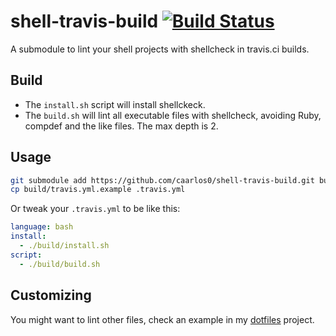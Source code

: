 shell-travis-build [![Build Status](https://travis-ci.org/caarlos0/shell-travis-build.svg?branch=master)](https://travis-ci.org/caarlos0/shell-travis-build)
==================

A submodule to lint your shell projects with shellcheck in travis.ci builds.

## Build

- The `install.sh` script will install shellckeck.
- The `build.sh` will lint all executable files with shellcheck, avoiding
Ruby, compdef and the like files. The max depth is 2.

## Usage

```sh
git submodule add https://github.com/caarlos0/shell-travis-build.git build
cp build/travis.yml.example .travis.yml
```

Or tweak your `.travis.yml` to be like this:

```yml
language: bash
install:
  - ./build/install.sh
script:
  - ./build/build.sh
```

## Customizing

You might want to lint other files, check an example in my
[dotfiles](https://github.com/caarlos0/dotfiles) project.
